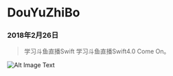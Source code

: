 # DouYuZhiBo
### 2018年2月26日
> 学习斗鱼直播Swift
学习斗鱼直播Swift4.0  Come On。


![Alt Image Text](https://github.com/KangYJie/DouYuZhiBo/blob/master/DouYuZhiBo/DouYuZhiBo/Assets.xcassets/LaunchImage.launchimage/LaunchImage@2x.png?raw=true "斗鱼直播")
